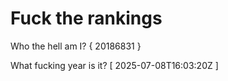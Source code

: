 # Fuck the rankings

Who the hell am I?
{ 20186831 }

What fucking year is it?
[ 2025-07-08T16:03:20Z ]
